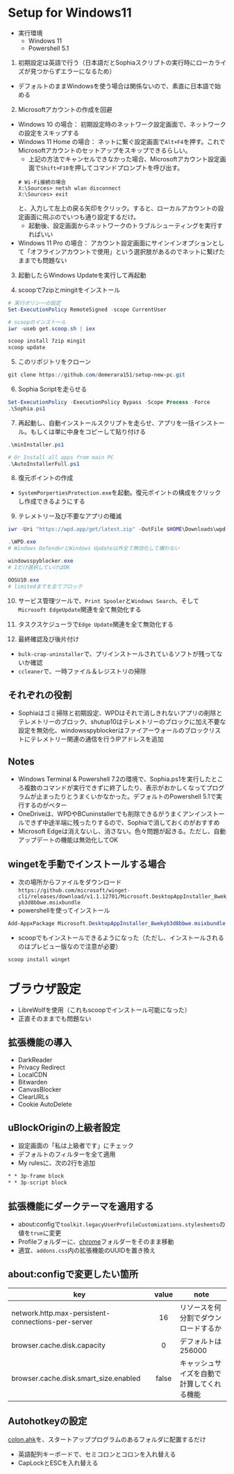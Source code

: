 # Setup for Windows11
* 実行環境
  * Windows 11
  * Powershell 5.1

1. 初期設定は英語で行う（日本語だとSophiaスクリプトの実行時にローカライズが見つからずエラーになるため）
* デフォルトのままWindowsを使う場合は関係ないので、素直に日本語で始める

2. Microsoftアカウントの作成を回避
* Windows 10 の場合： 初期設定時のネットワーク設定画面で、ネットワークの設定をスキップする
* Windows 11 Home の場合： ネットに繋ぐ設定画面で`Alt+F4`を押す。これでMicrosoftアカウントのセットアップをスキップできるらしい。
    * 上記の方法でキャンセルできなかった場合、Microsoftアカウント設定画面で`Shift+F10`を押してコマンドプロンプトを呼び出す。
    ```CMD
    # Wi-Fi接続の場合
    X:\Sources> netsh wlan disconnect
    X:\Sources> exit
    ```
    と、入力して左上の戻る矢印をクリック。すると、ローカルアカウントの設定画面に飛ぶのでいつも通り設定するだけ。
    * 起動後、設定画面からネットワークのトラブルシューティングを実行すればいい
* Windows 11 Pro の場合： アカウント設定画面にサインインオプションとして「オフラインアカウントで使用」という選択肢があるのでネットに繋げたままでも問題ない

3. 起動したらWindows Updateを実行して再起動

4. scoopで7zipとmingitをインストール
```powershell
# 実行ポリシーの設定
Set-ExecutionPolicy RemoteSigned -scope CurrentUser

# scoopのインストール
iwr -useb get.scoop.sh | iex

scoop install 7zip mingit
scoop update
```

5. このリポジトリをクローン

```powershell
git clone https://github.com/demerara151/setup-new-pc.git
```

6. Sophia Scriptを走らせる
```powershell
Set-ExecutionPolicy -ExecutionPolicy Bypass -Scope Process -Force
.\Sophia.ps1
```

7. 再起動し、自動インストールスクリプトを走らせ、アプリを一括インストール。もしくは単に中身をコピーして貼り付ける
```powershell
.\minInstaller.ps1

# Or Install all apps from main PC
.\AutoInstallerFull.ps1
```

8. 復元ポイントの作成
* `SystemPorpertiesProtection.exe`を起動。復元ポイントの構成をクリックし作成できるようにする

9. テレメトリー及び不要なアプリの殲滅
```powershell
iwr -Uri "https://wpd.app/get/latest.zip" -OutFile $HOME\Downloads\wpd.zip | Set-Location $HOME\Downloads; 7z x wpd.zip

.\WPD.exe
# Windows DefenderとWindows Update以外全て無効化して構わない

windowsspyblocker.exe
# 1だけ選択していけばOK

OOSU10.exe
# limitedまでを全てブロック
```

10. サービス管理ツールで、`Print Spooler`と`Windows Search`、そして`Microsoft EdgeUpdate`関連を全て無効化する

11. タスクスケジューラで`Edge Update`関連を全て無効化する

12. 最終確認及び後片付け
* `bulk-crap-uninstaller`で、プリインストールされているソフトが残ってないか確認
* `ccleaner`で、一時ファイル＆レジストリの掃除

## それぞれの役割
* Sophiaはゴミ掃除と初期設定、WPDはそれで消しきれないアプリの削除とテレメトリーのブロック、shutup10はテレメトリーのブロックに加え不要な設定を無効化、windowsspyblockerはファイアーウォールのブロックリストにテレメトリー関連の通信を行うIPアドレスを追加

## Notes
* Windows Terminal & Powershell 7.2の環境で、Sophia.ps1を実行したところ複数のコマンドが実行できずに終了したり、表示がおかしくなってプログラムが止まったりとうまくいかなかった。デフォルトのPowershell 5.1で実行するのがベター
* OneDriveは、WPDやBCuninstallerでも削除できるがうまくアンインストールできず中途半端に残ったりするので、Sophiaで消しておくのがおすすめ
* Microsoft Edgeは消えないし、消さない。色々問題が起きる。ただし、自動アップデートの機能は無効化してOK

## wingetを手動でインストールする場合
* 次の場所からファイルをダウンロード
`https://github.com/microsoft/winget-cli/releases/download/v1.1.12701/Microsoft.DesktopAppInstaller_8wekyb3d8bbwe.msixbundle`
* powershellを使ってインストール
```powershell
Add-AppxPackage Microsoft.DesktopAppInstaller_8wekyb3d8bbwe.msixbundle
```
* scoopでもインストールできるようになった（ただし、インストールされるのはプレビュー版なので注意が必要）
```
scoop install winget
```

# ブラウザ設定
* LibreWolfを使用（これもscoopでインストール可能になった）
* 正直そのままでも問題ない

## 拡張機能の導入
* DarkReader
* Privacy Redirect
* LocalCDN
* Bitwarden
* CanvasBlocker
* ClearURLs
* Cookie AutoDelete

## uBlockOriginの上級者設定
* 設定画面の「私は上級者です」にチェック
* デフォルトのフィルターを全て適用
* My rulesに、次の2行を追加
```txt
* * 3p-frame block
* * 3p-script block
```

## 拡張機能にダークテーマを適用する
* about:configで`toolkit.legacyUserProfileCustomizations.stylesheets`の値を`true`に変更
* Profileフォルダーに、[chrome](librewolf/chrome)フォルダーをそのまま移動
* 適宜、`addons.css`内の拡張機能のUUIDを置き換え

## about:configで変更したい箇所

| key                                                | value | note                                       |
| -------------------------------------------------- | :---: | ------------------------------------------ |
| network.http.max-persistent-connections-per-server |  16   | リソースを何分割でダウンロードするか       |
| browser.cache.disk.capacity                        |   0   | デフォルトは256000                         |
| browser.cache.disk.smart_size.enabled              | false | キャッシュサイズを自動で計算してくれる機能 |

## Autohotkeyの設定
[colon.ahk](autohotkey/colon.ahk)を、スタートアッププログラムのあるフォルダに配置するだけ
* 英語配列キーボードで、セミコロンとコロンを入れ替える
* CapLockとESCを入れ替える

